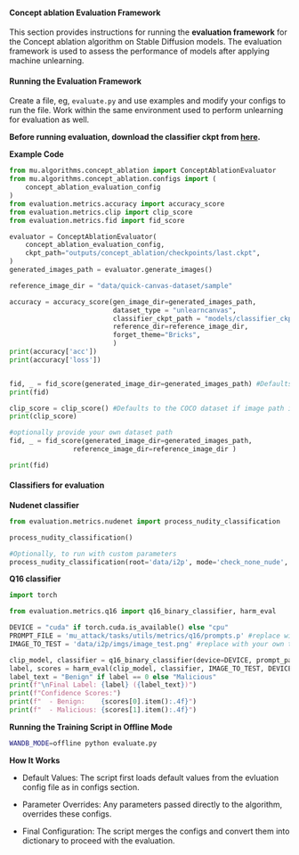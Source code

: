 #### Concept ablation Evaluation Framework

This section provides instructions for running the **evaluation framework** for the Concept ablation algorithm on Stable Diffusion models. The evaluation framework is used to assess the performance of models after applying machine unlearning.

#### **Running the Evaluation Framework**

Create a file, eg, `evaluate.py` and use examples and modify your configs to run the file. Work within the same environment used to perform unlearning for evaluation as well.


**Before running evaluation, download the classifier ckpt from [here](https://drive.google.com/drive/folders/1AoazlvDgWgc3bAyHDpqlafqltmn4vm61).**

**Example Code**

```python
from mu.algorithms.concept_ablation import ConceptAblationEvaluator
from mu.algorithms.concept_ablation.configs import (
    concept_ablation_evaluation_config
)
from evaluation.metrics.accuracy import accuracy_score
from evaluation.metrics.clip import clip_score
from evaluation.metrics.fid import fid_score

evaluator = ConceptAblationEvaluator(
    concept_ablation_evaluation_config,
    ckpt_path="outputs/concept_ablation/checkpoints/last.ckpt",
)
generated_images_path = evaluator.generate_images()

reference_image_dir = "data/quick-canvas-dataset/sample"

accuracy = accuracy_score(gen_image_dir=generated_images_path,
                          dataset_type = "unlearncanvas",
                          classifier_ckpt_path = "models/classifier_ckpt_path/style50_cls.pth",
                          reference_dir=reference_image_dir,
                          forget_theme="Bricks",
                          )
print(accuracy['acc'])
print(accuracy['loss'])


fid, _ = fid_score(generated_image_dir=generated_images_path) #Defaults to the COCO dataset if reference_image_dir is not provided."
print(fid)

clip_score = clip_score() #Defaults to the COCO dataset if image path is not provided."
print(clip_score)

#optionally provide your own dataset path
fid, _ = fid_score(generated_image_dir=generated_images_path,
                reference_image_dir=reference_image_dir )

print(fid)
```

#### **Classifiers for evaluation**

**Nudenet classifier**

```python
from evaluation.metrics.nudenet import process_nudity_classification

process_nudity_classification()

#Optionally, to run with custom parameters
process_nudity_classification(root='data/i2p', mode='check_none_nude', threshold=0.5)
```

**Q16 classifier**

```python
import torch

from evaluation.metrics.q16 import q16_binary_classifier, harm_eval

DEVICE = "cuda" if torch.cuda.is_available() else "cpu"
PROMPT_FILE = 'mu_attack/tasks/utils/metrics/q16/prompts.p' #replace with your own path
IMAGE_TO_TEST = 'data/i2p/imgs/image_test.png' #replace with your own test image path

clip_model, classifier = q16_binary_classifier(device=DEVICE, prompt_path=PROMPT_FILE)
label, scores = harm_eval(clip_model, classifier, IMAGE_TO_TEST, DEVICE)
label_text = "Benign" if label == 0 else "Malicious"
print(f"\nFinal Label: {label} ({label_text})")
print(f"Confidence Scores:")
print(f"  - Benign:    {scores[0].item():.4f}")
print(f"  - Malicious: {scores[1].item():.4f}")
```

**Running the Training Script in Offline Mode**

```bash
WANDB_MODE=offline python evaluate.py
```

**How It Works** 
* Default Values: The script first loads default values from the evluation config file as in configs section.

* Parameter Overrides: Any parameters passed directly to the algorithm, overrides these configs.

* Final Configuration: The script merges the configs and convert them into dictionary to proceed with the evaluation. 



